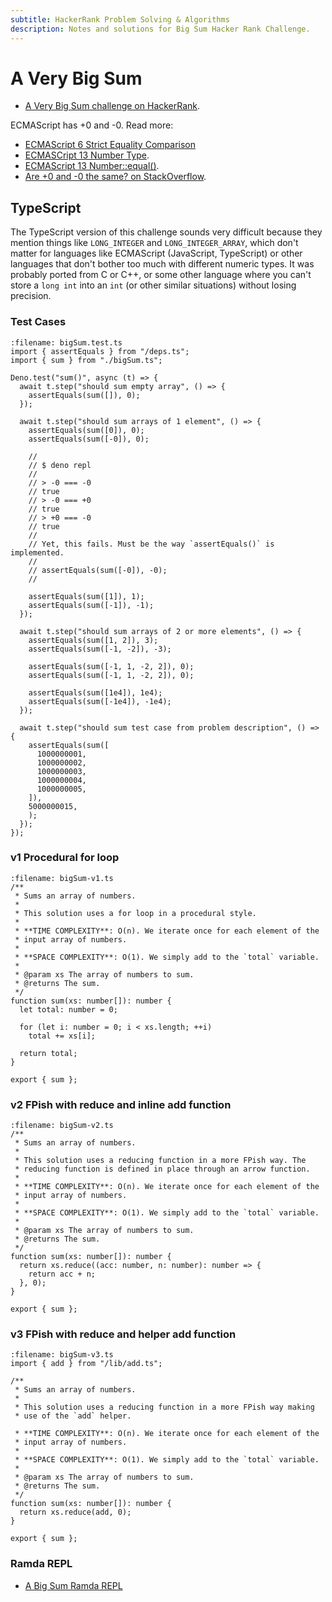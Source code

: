 ```yaml
---
subtitle: HackerRank Problem Solving & Algorithms
description: Notes and solutions for Big Sum Hacker Rank Challenge.
---
```


# A Very Big Sum

- [A Very Big Sum challenge on HackerRank](https://www.hackerrank.com/challenges/a-very-big-sum/problem).

ECMAScript has +0 and -0. Read more:

- [ECMAScript 6 Strict Equality Comparison](https://262.ecma-international.org/6.0/#sec-strict-equality-comparison)
- [ECMASCript 13 Number Type](https://262.ecma-international.org/13.0/#sec-ecmascript-language-types-number-type).
- [ECMAScript 13 Number::equal()](https://262.ecma-international.org/13.0/#sec-numeric-types-number-equal).
- [Are +0 and -0 the same? on StackOverflow](https://stackoverflow.com/questions/7223359/are-0-and-0-the-same).

## TypeScript

The TypeScript version of this challenge sounds very difficult because they mention things like `LONG_INTEGER` and `LONG_INTEGER_ARRAY`, which don't matter for languages like ECMAScript (JavaScript, TypeScript) or other languages that don't bother too much with different numeric types.
It was probably ported from C or C++, or some other language where you can't store a `long int` into an `int` (or other similar situations) without losing precision.

### Test Cases

```{code} typescript
:filename: bigSum.test.ts
import { assertEquals } from "/deps.ts";
import { sum } from "./bigSum.ts";

Deno.test("sum()", async (t) => {
  await t.step("should sum empty array", () => {
    assertEquals(sum([]), 0);
  });

  await t.step("should sum arrays of 1 element", () => {
    assertEquals(sum([0]), 0);
    assertEquals(sum([-0]), 0);

    //
    // $ deno repl
    //
    // > -0 === -0
    // true
    // > -0 === +0
    // true
    // > +0 === -0
    // true
    //
    // Yet, this fails. Must be the way `assertEquals()` is implemented.
    //
    // assertEquals(sum([-0]), -0);
    //

    assertEquals(sum([1]), 1);
    assertEquals(sum([-1]), -1);
  });

  await t.step("should sum arrays of 2 or more elements", () => {
    assertEquals(sum([1, 2]), 3);
    assertEquals(sum([-1, -2]), -3);

    assertEquals(sum([-1, 1, -2, 2]), 0);
    assertEquals(sum([-1, 1, -2, 2]), 0);

    assertEquals(sum([1e4]), 1e4);
    assertEquals(sum([-1e4]), -1e4);
  });

  await t.step("should sum test case from problem description", () => {
    assertEquals(sum([
      1000000001,
      1000000002,
      1000000003,
      1000000004,
      1000000005,
    ]),
    5000000015,
    );
  });
});
```

### v1 Procedural for loop

```{code} typescript
:filename: bigSum-v1.ts
/**
 * Sums an array of numbers.
 *
 * This solution uses a for loop in a procedural style.
 *
 * **TIME COMPLEXITY**: O(n). We iterate once for each element of the
 * input array of numbers.
 *
 * **SPACE COMPLEXITY**: O(1). We simply add to the `total` variable.
 *
 * @param xs The array of numbers to sum.
 * @returns The sum.
 */
function sum(xs: number[]): number {
  let total: number = 0;

  for (let i: number = 0; i < xs.length; ++i)
    total += xs[i];

  return total;
}

export { sum };
```

### v2 FPish with reduce and inline add function

```{code} typescript
:filename: bigSum-v2.ts
/**
 * Sums an array of numbers.
 *
 * This solution uses a reducing function in a more FPish way. The
 * reducing function is defined in place through an arrow function.
 *
 * **TIME COMPLEXITY**: O(n). We iterate once for each element of the
 * input array of numbers.
 *
 * **SPACE COMPLEXITY**: O(1). We simply add to the `total` variable.
 *
 * @param xs The array of numbers to sum.
 * @returns The sum.
 */
function sum(xs: number[]): number {
  return xs.reduce((acc: number, n: number): number => {
    return acc + n;
  }, 0);
}

export { sum };
```

### v3 FPish with reduce and helper add function

```{code} typescript
:filename: bigSum-v3.ts
import { add } from "/lib/add.ts";

/**
 * Sums an array of numbers.
 *
 * This solution uses a reducing function in a more FPish way making
 * use of the `add` helper.

 * **TIME COMPLEXITY**: O(n). We iterate once for each element of the
 * input array of numbers.
 *
 * **SPACE COMPLEXITY**: O(1). We simply add to the `total` variable.
 *
 * @param xs The array of numbers to sum.
 * @returns The sum.
 */
function sum(xs: number[]): number {
  return xs.reduce(add, 0);
}

export { sum };
```


### Ramda REPL

- [A Big Sum Ramda REPL](https://ramdajs.com/repl/#?%0Afunction%20f%28acc%2C%20num%29%20%7B%0A%20%20%2F%2F%20acc%20%3D%200%0A%20%20%2F%2F%20num%20%3D%201%0A%20%20%2F%2F%20curTotal%20%3D%201%0A%20%20%0A%20%20%2F%2F%20acc%20%3D%201%0A%20%20%2F%2F%20num%20%3D%202%0A%20%20%2F%2F%20curTotal%20%3D%203%0A%20%20%0A%20%20%2F%2F%20acc%20%3D%203%0A%20%20%2F%2F%20num%20%3D%203%0A%20%20%2F%2F%20curTotal%20%3D%206%0A%20%20const%20curTotal%20%3D%20acc%20%2B%20num%3B%0A%20%20return%20curTotal%3B%0A%20%20%2F%2F%20acc%20%3D%201%0A%20%20%2F%2F%20acc%20%3D%203%0A%20%20%2F%2F%20acc%20%3D%206%0A%7D%0A%0A%5B1%2C%202%2C%203%5D.reduce%28f%2C%20100%29%3B%0A%0Afunction%20myAdd%28x%2C%20y%29%20%7B%0A%20%20return%20x%20%2B%20y%3B%0A%7D%0A%0Aconst%20mySum%20%3D%20reduce%28myAdd%2C%200%29%3B%0A%0AmySum%28%5B1%2C%202%2C%203%5D%29%3B%0A)
